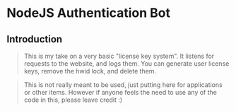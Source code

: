 # NodeJS Authentication Bot

## Introduction

> This is my take on a very basic "license key system". It listens for requests to the website, and logs them. You can generate user license keys, remove the hwid lock, and delete them. 

> This is not really meant to be used, just putting here for applications or other items. However if anyone feels the need to use any of the code in this, please leave credit :)
